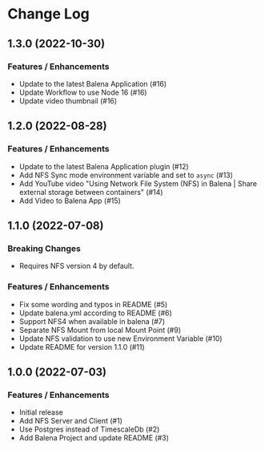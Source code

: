 # Change Log

## 1.3.0 (2022-10-30)

### Features / Enhancements

- Update to the latest Balena Application (#16)
- Update Workflow to use Node 16 (#16)
- Update video thumbnail (#16)

## 1.2.0 (2022-08-28)

### Features / Enhancements

- Update to the latest Balena Application plugin (#12)
- Add NFS Sync mode environment variable and set to `async` (#13)
- Add YouTube video "Using Network File System (NFS) in Balena | Share external storage between containers" (#14)
- Add Video to Balena App (#15)

## 1.1.0 (2022-07-08)

### Breaking Changes

- Requires NFS version 4 by default.

### Features / Enhancements

- Fix some wording and typos in README (#5)
- Update balena.yml according to README (#6)
- Support NFS4 when available in balena (#7)
- Separate NFS Mount from local Mount Point (#9)
- Update NFS validation to use new Environment Variable (#10)
- Update README for version 1.1.0 (#11)

## 1.0.0 (2022-07-03)

### Features / Enhancements

- Initial release
- Add NFS Server and Client (#1)
- Use Postgres instead of TimescaleDb (#2)
- Add Balena Project and update README (#3)
